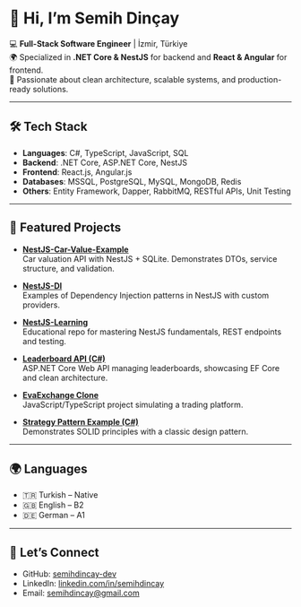 # 👋 Hi, I’m Semih Dinçay

💻 **Full-Stack Software Engineer** | İzmir, Türkiye  
🌍 Specialized in **.NET Core & NestJS** for backend and **React & Angular** for frontend.  
🚀 Passionate about clean architecture, scalable systems, and production-ready solutions.  

---

## 🛠 Tech Stack
- **Languages**: C#, TypeScript, JavaScript, SQL
- **Backend**: .NET Core, ASP.NET Core, NestJS
- **Frontend**: React.js, Angular.js
- **Databases**: MSSQL, PostgreSQL, MySQL, MongoDB, Redis
- **Others**: Entity Framework, Dapper, RabbitMQ, RESTful APIs, Unit Testing

---

## 📌 Featured Projects
- [**NestJS-Car-Value-Example**](https://github.com/semihdincay-dev/NestJS-Car-value-Example)  
  Car valuation API with NestJS + SQLite. Demonstrates DTOs, service structure, and validation.

- [**NestJS-DI**](https://github.com/semihdincay-dev/NestJS-DI)  
  Examples of Dependency Injection patterns in NestJS with custom providers.

- [**NestJS-Learning**](https://github.com/semihdincay-dev/NestJS-Learning)  
  Educational repo for mastering NestJS fundamentals, REST endpoints and testing.

- [**Leaderboard API (C#)**](https://github.com/semihdincay-dev/Leaderboard)  
  ASP.NET Core Web API managing leaderboards, showcasing EF Core and clean architecture.

- [**EvaExchange Clone**](https://github.com/semihdincay-dev/EvaExchange)  
  JavaScript/TypeScript project simulating a trading platform. 

- [**Strategy Pattern Example (C#)**](https://github.com/semihdincay-dev/StrategyPattern)  
  Demonstrates SOLID principles with a classic design pattern.

---

## 🌍 Languages
- 🇹🇷 Turkish – Native  
- 🇬🇧 English – B2  
- 🇩🇪 German – A1  

---

## 🤝 Let’s Connect
- GitHub: [semihdincay-dev](https://github.com/semihdincay-dev)  
- LinkedIn: [linkedin.com/in/semihdincay](https://www.linkedin.com/in/semih-dincay/)
- Email: semihdincay@gmail.com

